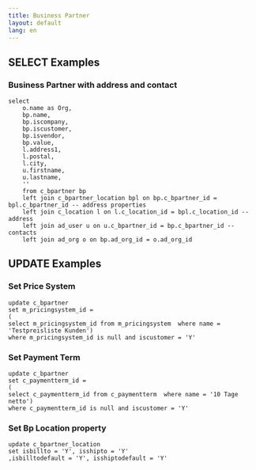 ```yaml
---
title: Business Partner
layout: default
lang: en
---
```


## SELECT Examples

### Business Partner with address and contact
```
select
	o.name as Org,
	bp.name,
	bp.iscompany,
	bp.iscustomer,
	bp.isvendor,
	bp.value,
	l.address1,
	l.postal,
	l.city,
	u.firstname,
	u.lastname,
	''
	from c_bpartner bp
	left join c_bpartner_location bpl on bp.c_bpartner_id = bpl.c_bpartner_id -- address properties
	left join c_location l on l.c_location_id = bpl.c_location_id -- address
	left join ad_user u on u.c_bpartner_id = bp.c_bpartner_id -- contacts
	left join ad_org o on bp.ad_org_id = o.ad_org_id
```


## UPDATE Examples

### Set Price System

```
update c_bpartner
set m_pricingsystem_id =
(
select m_pricingsystem_id from m_pricingsystem  where name = 'Testpreisliste Kunden')
where m_pricingsystem_id is null and iscustomer = 'Y'
```

### Set Payment Term

```
update c_bpartner
set c_paymentterm_id =
(
select c_paymentterm_id from c_paymentterm  where name = '10 Tage netto')
where c_paymentterm_id is null and iscustomer = 'Y'
```

### Set Bp Location property

```
update c_bpartner_location
set isbillto = 'Y', isshipto = 'Y'
,isbilltodefault = 'Y', isshiptodefault = 'Y'
```
